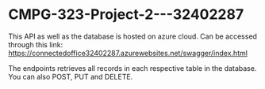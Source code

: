 # CMPG-323-Project-2---32402287

This API as well as the database is hosted on azure cloud. Can be accessed through this link:
https://connectedoffice32402287.azurewebsites.net/swagger/index.html

The endpoints retrieves all records in each respective table in the database. You can also POST, PUT and DELETE.

